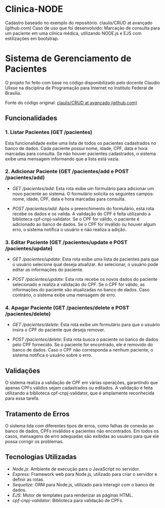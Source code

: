 # Clinica-NODE
Cadastro baseado no exemplo do repositório. claulis/CRUD at avançado (github.com)  Caso de uso que foi desenvolvido: Marcação de consulta para um paciente em uma clínica médica, utilizando NODE.js e EJS com estilizações em bootstrap. 
# Sistema de Gerenciamento de Pacientes

O projeto foi feito com base no código disponibilizado pelo docente Claudio Ulisse na disciplina de Programação para Internet no Instituto Federal de Brasília.

Fonte do código original: [claulis/CRUD at avançado (github.com)](https://github.com/claulis/CRUD/tree/avançado)

## Funcionalidades

### 1. Listar Pacientes (GET /pacientes)
Esta funcionalidade exibe uma lista de todos os pacientes cadastrados no banco de dados. Cada paciente possui nome, idade, CPF, data e hora marcadas para consulta. Se não houver pacientes cadastrados, o sistema exibe uma mensagem informando que a lista está vazia.

### 2. Adicionar Paciente (GET /pacientes/add e POST /pacientes/add)
- *GET /pacientes/add*: Esta rota exibe um formulário para adicionar um novo paciente ao sistema. O formulário solicita os seguintes campos: nome, idade, CPF, data e hora marcadas para consulta.
  
- *POST /pacientes/add*: Após o preenchimento do formulário, esta rota recebe os dados e os valida. A validação do CPF é feita utilizando a biblioteca cpf-cnpj-validator. Se o CPF for válido, o paciente é adicionado ao banco de dados. Se o CPF for inválido ou houver algum erro, o sistema notifica o usuário e não realiza a adição.

### 3. Editar Paciente (GET /pacientes/update e POST /pacientes/update)
- *GET /pacientes/update*: Esta rota exibe uma lista de pacientes para que o usuário selecione qual deseja atualizar. Ao selecionar, o usuário pode editar as informações do paciente.
  
- *POST /pacientes/update*: Esta rota recebe os novos dados do paciente selecionado e realiza a validação do CPF. Se o CPF for válido, as informações do paciente são atualizadas no banco de dados. Caso contrário, o sistema exibe uma mensagem de erro.

### 4. Apagar Paciente (GET /pacientes/delete e POST /pacientes/delete)
- *GET /pacientes/delete*: Esta rota exibe um formulário para que o usuário insira o CPF do paciente que deseja remover.
  
- *POST /pacientes/delete*: Esta rota busca o paciente no banco de dados pelo CPF fornecido. Se o paciente for encontrado, ele é removido do banco de dados. Caso o CPF não corresponda a nenhum paciente, o sistema notifica o usuário sobre o erro.

## Validações
O sistema realiza a validação de CPF em várias operações, garantindo que apenas CPFs válidos sejam cadastrados ou editados. A validação é feita utilizando a biblioteca cpf-cnpj-validator, que é amplamente reconhecida para essa tarefa.

## Tratamento de Erros
O sistema lida com diferentes tipos de erros, como falhas de conexão ao banco de dados, CPFs inválidos e pacientes não encontrados. Em todos os casos, mensagens de erro adequadas são exibidas ao usuário para que ele possa corrigir os problemas.

## Tecnologias Utilizadas
- *Node.js*: Ambiente de execução para o JavaScript no servidor.
- *Express*: Framework web para Node.js, utilizado para criar o servidor e definir as rotas.
- *Sequelize*: ORM para Node.js, utilizado para interagir com o banco de dados.
- *EJS*: Motor de templates para renderizar as páginas HTML.
- *cpf-cnpj-validator*: Biblioteca para validação de CPFs.
